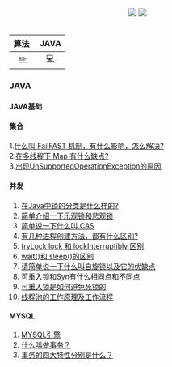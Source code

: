 <head>
<div align="center">
    <img src="https://badgen.net/badge/CyC/%E5%9C%A8%E7%BA%BF%E9%98%85%E8%AF%BB?icon=sourcegraph&color=BA55D3" alt="">
    <a href="https://github.com/Echo-sly/DayToDay"> <img src="https://badgen.net/github/stars/Echo-sly/DayToDay?icon=github&color=BA55D3"></a>
    <a href="https://github.com/Echo-sly/DayToDay"> <img src="https://badgen.net/github/forks/Echo-sly/DayToDay?icon=github&color=BA55D3"></a>
</div>
<br>

| 算法&nbsp; | JAVA |
| :---: | :----: |
| [:pencil2:](#pencil2-算法) | [:computer:](#computer-操作系统)

### JAVA

#### JAVA基础

#### 集合

1.[什么叫 FailFAST 机制，有什么影响，怎么解决?](https://github.com/Echo-sly/DayToDay/tree/master/src/set/FailFAST.md)  
2.[在多线程下 Map 有什么缺点?](https://github.com/Echo-sly/DayToDay/tree/master/src/set/DisadvantageOfMap.md)  
3.[出现UnSupportedOperationException的原因](https://github.com/Echo-sly/DayToDay/tree/master/src/set/UnSupportedOperationException.md)

#### 并发

1. [在Java中锁的分类是什么样的?](https://github.com/Echo-sly/DayToDay/tree/master/src/concurrent/Lock.md)
2. [简单介绍一下乐观锁和悲观锁](https://github.com/Echo-sly/DayToDay/tree/master/src/concurrent/Lock.md)
3. [简单说一下什么叫 CAS](https://github.com/Echo-sly/DayToDay/tree/master/src/concurrent/Lock.md)
4. [有几种进程创建方法，都有什么区别?](https://github.com/Echo-sly/DayToDay/tree/master/src/concurrent/fourThreadCreateFunctionDifferience.md)
5. [tryLock lock 和 lockInterruptibly 区别](https://github.com/Echo-sly/DayToDay/tree/master/src/concurrent/DifferienceAmongTryLockLockAndLockInterruptibly.md)
6. [wait()和 sleep()的区别](https://github.com/Echo-sly/DayToDay/tree/master/src/concurrent/DiffererceOfWaitAndSleep.md)
7. [请简单说一下什么叫自旋锁以及它的优缺点](https://github.com/Echo-sly/DayToDay/tree/master/src/concurrent/SpinLock.md)
8. [可重入锁和Syn有什么相同点和不同点](https://github.com/Echo-sly/DayToDay/tree/master/src/concurrent/DifferenceBetweenSynandLock.md)
9. [可重入锁是如何避免死锁的](https://github.com/Echo-sly/DayToDay/tree/master/src/concurrent/AvoidDeadLockUsingReentrantLock.md)
10. [线程池的工作原理及工作流程](https://github.com/Echo-sly/DayToDay/tree/master/src/concurrent/ThreadPoolWorking.md)

#### MYSQL

1. [MYSQL引擎](https://github.com/Echo-sly/DayToDay/blob/master/src/mysql/%20engine.md)
2. [什么叫做事务？](https://github.com/Echo-sly/DayToDay/blob/master/src/mysql/Transaction.md)
3. [事务的四大特性分别是什么？](https://github.com/Echo-sly/DayToDay/blob/master/src/mysql/Transaction.md)